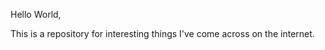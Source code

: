 Hello World,

This is a repository for interesting things I've come across on the internet. 


<!---
spellzed/spellzed is a ✨ special ✨ repository because its `README.md` (this file) appears on your GitHub profile.
You can click the Preview link to take a look at your changes.
--->
